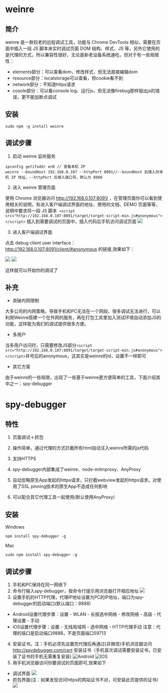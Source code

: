 # weinre

## 简介

weinre 是一款较老的远程调试工具，功能与 Chrome DevTools 相似，需要在页面中插入一段 JS 脚本来实时调试页面 DOM 结构、样式、JS 等，另外它使用的是代理的方式，所以兼容性很好，无论是新老设备系统通吃，但对于有一些局限性：
- elements部分：可以查看dom，修改样式，但无法直接编辑dom
- resource部分：localstorage可以查看，但cookie看不到
- network部分：不知道https请求
- cosole部分：可以看console log、运行js，但无法像firebug那样报出js的错误，更不能加断点调试

## 安装

```
sudo npm -g install weinre
```

## 调试步骤

1. 启动 weinre 监听服务

```
ipconfig getifaddr en0 // 查看本机 IP
weinre --boundHost 192.168.0.107 --httpPort 8091//--boundHost 后填入你本机 IP 地址，--httpPort 后填入端口号，默认为 8080

```

2. 进入 weinre 管理页面

使用 Chrome 浏览器访问 http://192.168.0.107:8091/ ，在管理页面你可以看到使用相关的说明，有进入客户端调试界面的地址、使用的文档、DEMO 页面等等，说明中要求将一段 JS 脚本``` <script src="http://192.168.0.107:8091/target/target-script-min.js#anonymous"></script>```
插入到需要调试的页面中，插入代码后手机访问调试页面
![](http://upload-images.jianshu.io/upload_images/5018455-ccabc37446b9c0ae.png?imageMogr2/auto-orient/strip%7CimageView2/2/w/1240)

3. 进入客户端调试界面

点击 debug client user interface：http://192.168.0.107:8091/client/#anonymous 的链接,效果如下：

![](http://upload-images.jianshu.io/upload_images/5018455-ff7155990234e4a6.jpg?imageMogr2/auto-orient/strip%7CimageView2/2/w/1240)
![](http://upload-images.jianshu.io/upload_images/5018455-211f326e928506bc.jpg?imageMogr2/auto-orient/strip%7CimageView2/2/w/1240)

这样就可以开始你的调试了

## 补充

- 突破内网限制

大多公司的内网策略，导致手机和PC无法在一个网段，很多调试无法进行，可以利用Weinre搭建一个在外网的服务，再在打包工具里加入测试环境自动添加JS的功能，这样能为我们的调试提供很多方便。

- 多用户

当多用户访问时，只需要修改JS部分```<script src="http://192.168.0.107:8091/target/target-script-min.js#anonymous"></script>```井号后的anonymous，这其实是weinre的id，设置不一样即可

- 其它方案

由于weinre的一些局限，出现了一些基于weinre更方便简单的工具，下面介绍其中之一：spy-debugger

# spy-debugger

## 特性

1. 页面调试＋抓包

2. 操作简单，通过代理的方式拦截所有html自动注入weinre所需的js代码

3. 支持HTTPS

4. spy-debugger内部集成了weinre、node-mitmproxy、AnyProxy

5. 自动忽略原生App发起的https请求，只拦截webview发起的https请求。对使用了SSL pinning技术的原生App不造成任何影响

6. 可以配合其它代理工具一起使用(默认使用AnyProxy)

## 安装

Windows

```
npm install spy-debugger -g
```

Mac 

```
sudo npm install spy-debugger -g
```

## 调试步骤
1. 手机和PC保持在同一网络下
2. 命令行输入spy-debugger，按命令行提示用浏览器打开相应地址
![](http://upload-images.jianshu.io/upload_images/5018455-e6a7fc86c45936d6.png?imageMogr2/auto-orient/strip%7CimageView2/2/w/1240)
3. 设置手机的HTTP代理，代理IP地址设置为PC的IP地址，端口为spy-debugger的启动端口(默认端口：9888)
- Android设置代理步骤：设置 - WLAN - 长按选中网络 - 修改网络 - 高级 - 代理设置 - 手动
- iOS设置代理步骤：设置 - 无线局域网 - 选中网络 - HTTP代理手动
注意：代理的端口是启动端口9888，不是页面端口59713
4. 安装证书。注：手机必须先设置完代理后再通过(非微信)手机浏览器访问 http://spydebugger.com/cert 安装证书（手机首次调试需要安装证书，已安装了证书的手机无需重复安装)
![Android](http://upload-images.jianshu.io/upload_images/5018455-b81dcbe287d4c063.jpg?imageMogr2/auto-orient/strip%7CimageView2/2/w/1240)
![IOS](http://upload-images.jianshu.io/upload_images/5018455-71a06780f8259c25.png?imageMogr2/auto-orient/strip%7CimageView2/2/w/1240)
5. 用手机浏览器访问你要调试的页面即可,效果如下
- 调试界面
![](http://upload-images.jianshu.io/upload_images/5018455-572e6bfa7914b524?imageMogr2/auto-orient/strip%7CimageView2/2/w/1240)
- 抓包界面(注：如果发现访问https的网站证书不对，可安装此页提供的证书)
![](http://upload-images.jianshu.io/upload_images/5018455-663e2472d253c73b?imageMogr2/auto-orient/strip%7CimageView2/2/w/1240)



